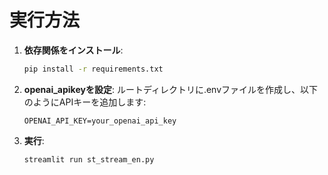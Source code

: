 # 実行方法

1. **依存関係をインストール**:
   ```bash
   pip install -r requirements.txt
   ```

2. **openai_apikeyを設定**:
   ルートディレクトリに.envファイルを作成し、以下のようにAPIキーを追加します:
   ```.env
   OPENAI_API_KEY=your_openai_api_key
   ```

3. **実行**:
   ```bash
   streamlit run st_stream_en.py
   ```


